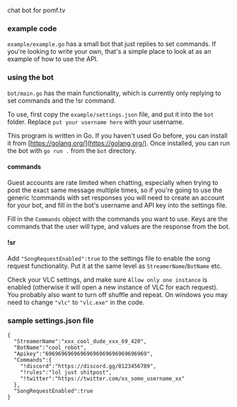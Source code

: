 chat bot for pomf.tv

### example code
`example/example.go` has a small bot that just replies to set commands. If you're looking to write your own, that's a simple place to look at as an example of how to use the API.

### using the bot
`bot/main.go` has the main functionality, which is currently only replying to set commands and the !sr command.

To use, first copy the `example/settings.json` file, and put it into the `bot` folder. Replace `put your username here` with your username. 

This program is written in Go. If you haven't used Go before, you can install it from [https://golang.org/](https://golang.org/). Once installed, you can run the bot with `go run .` from the `bot` directory.

#### commands
Guest accounts are rate limited when chatting, especially when trying to post the exact same message multiple times, so if you're going to use the generic !commands with set responses you will need to create an account for your bot, and fill in the bot's username and API key into the settings file.

Fill in the `Commands` object with the commands you want to use. Keys are the commands that the user will type, and values are the response from the bot.

#### !sr
Add `"SongRequestEnabled":true` to the settings file to enable the song request functionality. Put it at the same level as `StreamerName`/`BotName` etc.

Check your VLC settings, and make sure `Allow only one instance` is enabled (otherwise it will open a new instance of VLC for each request). You probably also want to turn off shuffle and repeat. On windows you may need to change `"vlc"` to `"vlc.exe"` in the code.

### sample settings.json file
```
{
  "StreamerName":"xxx_cool_dude_xxx_69_420",
  "BotName":"cool_robot",
  "Apikey":"69696969696969696969696969696969",
  "Commands":{
    "!discord":"https://discord.gg/0123456789",
    "!rules":"lol just shitpost",
    "!twitter":"https://twitter.com/xx_some_username_xx"
  },
  "SongRequestEnabled":true
}
```

